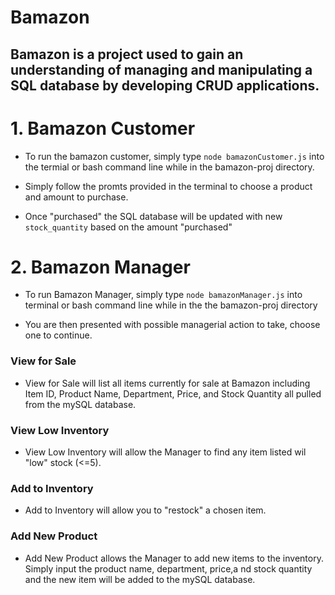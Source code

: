 # Bamazon

## Bamazon is  a project used to gain an understanding of managing and manipulating a SQL database by developing CRUD applications.



# 1. Bamazon Customer

* To run the bamazon customer, simply type `node bamazonCustomer.js` into the termial or bash command line while in the bamazon-proj directory.

* Simply follow the promts provided in the terminal to choose a product and amount to purchase.

* Once "purchased" the SQL database will be updated with new `stock_quantity` based on the amount "purchased"


# 2. Bamazon Manager

* To run Bamazon Manager, simply type `node bamazonManager.js` into terminal or bash command line while in the the bamazon-proj directory

* You are then presented with possible managerial action to take, choose one to continue.

### View for Sale

* View for Sale will list all items currently for sale at Bamazon including Item ID, Product Name, Department, Price, and Stock Quantity all pulled from the mySQL database.

### View Low Inventory

* View Low Inventory will allow the Manager to find any item listed wil "low" stock (<=5).

### Add to Inventory

* Add to Inventory will allow you to "restock" a chosen item.

### Add New Product

* Add New Product allows the Manager to add new items to the inventory. Simply input the product name, department, price,a nd stock quantity and the new item will be added to the mySQL database.

